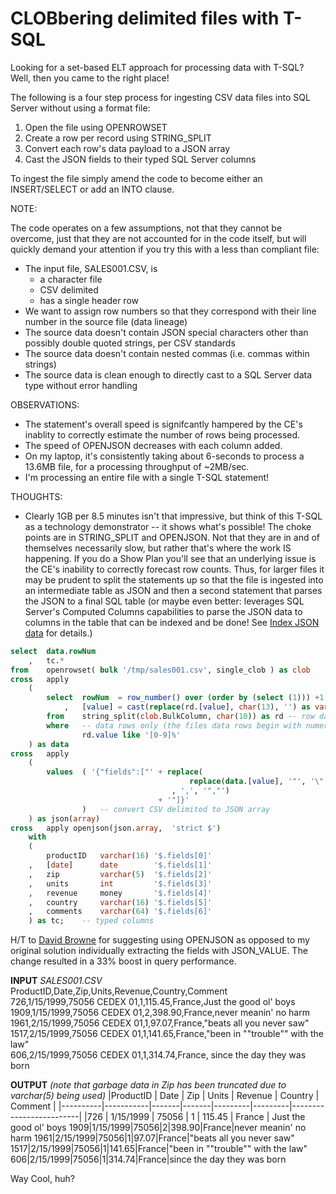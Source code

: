 # CLOBbering delimited files with T-SQL

Looking for a set-based ELT approach for processing data with T-SQL? Well, then you came to the right place!

The following is a four step process for ingesting CSV data files into SQL Server without using a format file:
1. Open the file using OPENROWSET
2. Create a row per record using STRING_SPLIT
3. Convert each row's data payload to a JSON array
4. Cast the JSON fields to their typed SQL Server columns
   
To ingest the file simply amend the code to become either an INSERT/SELECT or add an INTO clause.

NOTE:

The code operates on a few assumptions, not that they cannot be overcome, just that they are not accounted for in the code itself,
but will quickly demand your attention if you try this with a less than compliant file: 
* The input file, SALES001.CSV, is
  * a character file
  * CSV delimited
  * has a single header row
* We want to assign row numbers so that they correspond with their line number in the source file (data lineage)
* The source data doesn't contain JSON special characters other than possibly double quoted strings, per CSV standards
* The source data doesn't contain nested commas (i.e. commas within strings)
* The source data is clean enough to directly cast to a SQL Server data type without error handling

OBSERVATIONS:
* The statement's overall speed is signifcantly hampered by the CE's inablity to correctly estimate the number of rows being processed.
* The speed of OPENJSON decreases with each column added.
* On my laptop, it's consistently taking about 6-seconds to process a 13.6MB file, for a processing throughput of ~2MB/sec.
* I'm processing an entire file with a single T-SQL statement!

THOUGHTS:
* Clearly 1GB per 8.5 minutes isn't that impressive, but think of this T-SQL as a technology demonstrator -- it shows what's possible!
  The choke points are in STRING_SPLIT and OPENJSON. Not that they are in and of themselves necessarily slow, but rather that's where the work IS happening.
  If you do a Show Plan you'll see that an underlying issue is the CE's inability to correctly forecast row counts. Thus, for larger files it may be prudent 
  to split the statements up so that the file is ingested into an intermediate table as JSON and then a second statement that parses the JSON to a final SQL table
  (or maybe even better: leverages SQL Server's Computed Columns capabilities to parse the JSON data to columns in the table that can be indexed and be done! 
  See [Index JSON data](https://docs.microsoft.com/en-us/sql/relational-databases/json/index-json-data?view=sql-server-ver15) for details.)

``` sql
select  data.rowNum
    ,   tc.*
from    openrowset( bulk '/tmp/sales001.csv', single_clob ) as clob
cross   apply
    (
        select  rowNum  = row_number() over (order by (select (1))) +1              -- enum rows, accounting for filtered out header row
            ,   [value] = cast(replace(rd.[value], char(13), '') as varchar(1024))  -- remove CRs and cast to varchar holding the entire row
        from    string_split(clob.BulkColumn, char(10)) as rd -- row data           -- split at LF
        where   -- data rows only (the files data rows begin with numeric values)
                rd.value like '[0-9]%'
    ) as data
cross   apply
    (
        values  ( '{"fields":["' + replace(
                                        replace(data.[value], '"', '\"')    -- escape double quotes
                                    , ',', '","')                           -- JSON-ify columns
                                 + '"]}'
                )   -- convert CSV delimited to JSON array
    ) as json(array)
cross   apply openjson(json.array,  'strict $')
    with 
    (
        productID   varchar(16) '$.fields[0]'
    ,   [date]      date        '$.fields[1]'
    ,   zip         varchar(5)  '$.fields[2]'
    ,   units       int         '$.fields[3]'
    ,   revenue     money       '$.fields[4]'
    ,   country     varchar(16) '$.fields[5]'
    ,   comments    varchar(64) '$.fields[6]'
    ) as tc;    -- typed columns
```

H/T to [David Browne](https://www.linkedin.com/in/david-browne-737806/) for suggesting using OPENJSON as opposed to my original solution individually
extracting the fields with JSON_VALUE. The change resulted in a 33% boost in query performance.

**INPUT** *SALES001.CSV*  
ProductID,Date,Zip,Units,Revenue,Country,Comment  
726,1/15/1999,75056 CEDEX 01,1,115.45,France,Just the good ol' boys  
1909,1/15/1999,75056 CEDEX 01,2,398.90,France,never meanin' no harm  
1961,2/15/1999,75056 CEDEX 01,1,97.07,France,"beats all you never saw"  
1517,2/15/1999,75056 CEDEX 01,1,141.65,France,"been in ""trouble"" with the law"  
606,2/15/1999,75056 CEDEX 01,1,314.74,France, since the day they was born  

**OUTPUT** *(note that garbage data in Zip has been truncated due to varchar(5) being used)*
|ProductID |   Date    |  Zip  | Units | Revenue | Country | Comment                 |
|----------|-----------|-------|-------|---------|---------|-------------------------|
|726       | 1/15/1999 | 75056 | 1     | 115.45  | France  | Just the good ol' boys
1909|1/15/1999|75056|2|398.90|France|never meanin' no harm
1961|2/15/1999|75056|1|97.07|France|"beats all you never saw"
1517|2/15/1999|75056|1|141.65|France|"been in ""trouble"" with the law"
606|2/15/1999|75056|1|314.74|France|since the day they was born

Way Cool, huh?
